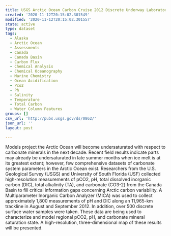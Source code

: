 ```yaml
---
title: USGS Arctic Ocean Carbon Cruise 2012 Discrete Underway Laboratory data
created: '2020-11-12T20:15:02.301549'
modified: '2020-11-12T20:15:02.301557'
state: active
type: dataset
tags:
  - Alaska
  - Arctic Ocean
  - Assessments
  - Canada
  - Canada Basin
  - Carbon Flux
  - Chemical Analysis
  - Chemical Oceanography
  - Marine Chemistry
  - Ocean Acidification
  - Pco2
  - Ph
  - Salinity
  - Temperature
  - Total Carbon
  - Water Column Features
groups: []
csv_url: 'http://pubs.usgs.gov/ds/0862/'
json_url: ''
layout: post

---
```

Models project the Arctic Ocean will become undersaturated with respect to carbonate minerals in the next decade. Recent field results indicate parts may already be undersaturated in late summer months when ice melt is at its greatest extent; however, few comprehensive datasets of carbonate system parameters in the Arctic Ocean exist. Researchers from the U.S. Geological Survey (USGS) and University of South Florida (USF) collected high-resolution measurements of pCO2, pH, total dissolved inorganic carbon (DIC), total alkalinity (TA), and carbonate (CO3-2) from the Canada Basin to fill critical information gaps concerning Arctic carbon variability. A Multiparameter Inorganic Carbon Analyzer (MICA) was used to collect approximately 1,800 measurements of pH and DIC along an 11,965-km trackline in August and September 2012. In addition, over 500 discrete surface water samples were taken. These data are being used to characterize and model regional pCO2, pH, and carbonate mineral saturation state. A high-resolution, three-dimensional map of these results will be presented.
